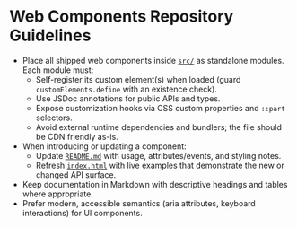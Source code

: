 # Web Components Repository Guidelines

- Place all shipped web components inside [`src/`](./src) as standalone modules. Each module must:
  - Self-register its custom element(s) when loaded (guard `customElements.define` with an existence check).
  - Use JSDoc annotations for public APIs and types.
  - Expose customization hooks via CSS custom properties and `::part` selectors.
  - Avoid external runtime dependencies and bundlers; the file should be CDN friendly as-is.
- When introducing or updating a component:
  - Update [`README.md`](./README.md) with usage, attributes/events, and styling notes.
  - Refresh [`index.html`](./index.html) with live examples that demonstrate the new or changed API surface.
- Keep documentation in Markdown with descriptive headings and tables where appropriate.
- Prefer modern, accessible semantics (aria attributes, keyboard interactions) for UI components.
